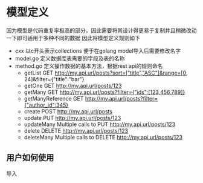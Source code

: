 # 模型定义

因为模型是代码重复率极高的部分，因此需要将其设计得更易于复制并且稍微改动一下即可适用于多种不同的数据
因此将模型定义规则如下

- cxx 以c开头表示collections 便于在golang model导入后需要修改名字
- model.go 定义数据库表需要的字段及表的名称
- method.go 定义操作数据的基本方法，根据rest api的规则命名
    - getList	GET http://my.api.url/posts?sort=["title","ASC"]&range=[0, 24]&filter={"title":"bar"}
    - getOne	GET http://my.api.url/posts/123
    - getMany	GET http://my.api.url/posts?filter={"ids":[123,456,789]}
    - getManyReference	GET http://my.api.url/posts?filter={"author_id":345}
    - create	POST http://my.api.url/posts
    - update	PUT http://my.api.url/posts/123
    - updateMany	Multiple calls to PUT http://my.api.url/posts/123
    - delete	DELETE http://my.api.url/posts/123
    - deleteMany	Multiple calls to DELETE http://my.api.url/posts/123

## 用户如何使用

导入

```

```